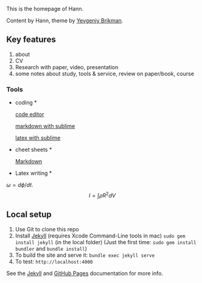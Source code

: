 This is the homepage of Hann.

Content by Hann, theme by  [Yevgeniy Brikman](http://www.ybrikman.com).

## Key features
1. about 
2. CV
3. Research with paper, video, presentation
4. some notes about study, tools & service, review on paper/book,
course

### Tools

* coding *

  [code editor](http://code.tutsplus.com/courses/perfect-workflow-in-sublime-text-2)

  [markdown with sublime](http://plaintext-productivity.net/2-04-how-to-set-up-sublime-text-for-markdown-editing.html)

  [latex with sublime]()

* cheet sheets *

  [Markdown](https://github.com/adam-p/markdown-here/wiki/Markdown-Cheatsheet)

* Latex writing *

$\omega = d\phi / dt$.
$$I = \int \rho R^{2} dV$$

## Local setup

1. Use Git to clone this repo
2. Install [Jekyll](http://jekyllrb.com/docs/installation/) (requires Xcode Command-Line tools in mac)
`sudo gem install jekyll` (in the local folder)
(Just the first time: `sudo gem install bundler` and `bundle install`)
3. To build the site and serve it: `bundle exec jekyll serve`
4. To test: `http://localhost:4000`

See the [Jekyll](http://jekyllrb.com/) and [GitHub Pages](https://pages.github.com/)
documentation for more info.